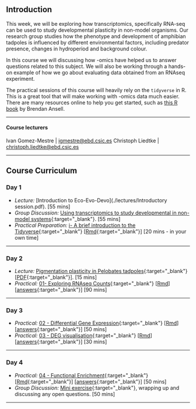 ## Introduction

This week, we will be exploring how transcriptomics, specifically RNA-seq can be used to study developmental plasticity in non-model organisms. Our research group studies how the phenotype and development of amphibian tadpoles is influenced by different environmental factors, including predator presence, changes in hydroperiod and background colour.

In this course we will discussing how -omics have helped us to answer questions related to this subject. We will also be working through a hands-on example of how we go about evaluating data obtained from an RNAseq experiment.

The practical sessions of this course will heavily rely on the `tidyverse` in R. This is a great tool that will make working with -omics data much easier. There are many resources online to help you get started, such as [this R book](https://bookdown.org/ansellbr/WEHI_tidyR_course_book/) by Brendan Ansell.
  
---  
#### Course lecturers

Ivan Gomez-Mestre | igmestre@ebd.csic.es 
Christoph Liedtke   | christoph.liedtke@ebd.csic.es 

---
## Course Curriculum

### Day 1

* _Lecture:_ [Introduction to Eco-Evo-Devo](./lectures/Introductory session.pdf). [55 mins]
* _Group Discussion:_ [Using transcriptomics to study developmental in non-model systems](./paper_discussion/paper_discussion.md){:target="_blank"}. [55 mins]
* _Practical Preparation:_ [i- A brief introduction to the Tidyverse](./exercises/i_tidyverse.html){:target="_blank"} [[Rmd](./exercises/i_tidyverse.Rmd){:target="_blank"}] [20 mins - in your own time]

---
### Day 2

* _Lecture:_ [Pigmentation plasticity in Pelobates tadpoles](./lectures/intro_pigmentation/index.html){:target="_blank"}  [[PDF](lectures/intro_pigmentation.pdf){:target="_blank"}]. [15 mins]
* _Practical:_ [01- Exploring RNAseq Counts](./exercises/01_explore_counts.html){:target="_blank"} [[Rmd](./exercises/01_explore_counts.Rmd)] [[answers](./exercises/answers/01_explore_counts.html){:target="_blank"}] [90 mins]

---
### Day 3

* _Practical:_ [02 - Differential Gene Expression](./exercises/02_deg.html){:target="_blank"} [[Rmd](./exercises/02_deg.Rmd)] [[answers](./exercises/answers/02_deg.html){:target="_blank"}] [50 mins]
* _Practical:_ [03 - DEG visualisation](./exercises/03_deg_viz.html){:target="_blank"} [[Rmd](./exercises/03_deg_viz.Rmd)] [[answers](./exercises/answers/03_deg_viz.html){:target="_blank"}] [30 mins]

---
### Day 4

* _Practical:_ [04 - Functional Enrichment](./exercises/04_functional_enrichment.html){:target="_blank"} [[Rmd](./exercises/04_functional_enrichment.Rmd){:target="_blank"}] [[answers](./exercises/answers/04_functional_enrichment.html){:target="_blank"}] [50 mins]
* _Group Discussion:_ [Mini exercise](./exercises/experiment.md){:target="_blank"}, wrapping up and discussing any open questions. [50 mins]

---

